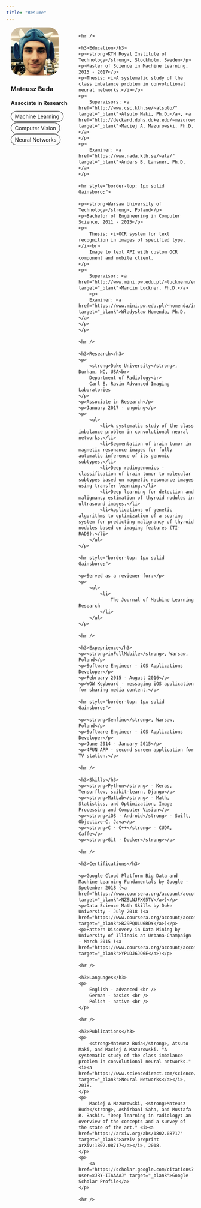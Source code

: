 ```yaml
---
title: "Resume"
---
```


<style>
p {
	text-align: left;
    padding-top: 0.0em;
    padding-bottom: 0.0em;
}
hr {
    display: block;
    height: 1px;
    border: 0;
    border-top: 1px solid black;
    margin: 1em auto;
    padding: 0;
}
.img-circle {
    border-radius: 20%;
}
.tag-text {
	-moz-border-radius: 15px;
	border-radius: 15px;
    border: solid 1px black;
    padding: 5px 10px;
}
.tag-text:hover {
	background-color: #F5F5F5;
}
#content {
	padding-left: 6px;
	overflow: hidden;
}
#sidebar {
	float: left;
	min-width: 144px;
	height: 100%;
	padding-left: 12px;
	padding-right: 24px;
	padding-bottom: 24px;
}
@media only screen and (max-width: 600px) {
	#content {
		padding-left: 12px;
		float: left;
	}
}
</style>

<div id="sidebar">
	<img class="img-circle" src="/images/photo.jpg" width="128px" height="128px">
	<p></p>
	<h3>Mateusz Buda</h3>
	<h4>Associate in Research</h4>
	<p><span class="tag-text">Machine Learning</span></p>
	<p><span class="tag-text">Computer Vision</span></p>
	<p><span class="tag-text">Neural Networks</span></p>
</div>

<div id="content">

	<hr />

	<h3>Education</h3>
	<p><strong>KTH Royal Institute of Technology</strong>, Stockholm, Sweden</p>
	<p>Master of Science in Machine Learning, 2015 - 2017</p>
	<p>Thesis: <i>A systematic study of the class imbalance problem in convolutional neural networks.</i></p>
	<p>
		Supervisors: <a href="http://www.csc.kth.se/~atsuto/" target="_blank">Atsuto Maki, Ph.D.</a>, <a href="http://deckard.duhs.duke.edu/~mazurowski/index.html" target="_blank">Maciej A. Mazurowski, Ph.D.</a>
	</p>
	<p>
		Examiner: <a href="https://www.nada.kth.se/~ala/" target="_blank">Anders B. Lansner, Ph.D.</a>
	</p>

	<hr style="border-top: 1px solid Gainsboro;">

	<p><strong>Warsaw University of Technology</strong>, Poland</p>
	<p>Bachelor of Engineering in Computer Science, 2011 - 2015</p>
	<p>
		Thesis: <i>OCR system for text recognition in images of specified type.</i><br>
		Image to text API with custom OCR component and mobile client.
	</p>
	<p>
		Supervisor: <a href="http://www.mini.pw.edu.pl/~lucknerm/en/" target="_blank">Marcin Luckner, Ph.D.</a>
		<p>
		Examiner: <a href="https://www.mini.pw.edu.pl/~homenda/index2.php" target="_blank">Władysław Homenda, Ph.D.</a>
	</p>
	</p>

	<hr />

	<h3>Research</h3>
	<p>
		<strong>Duke University</strong>, Durham, NC, USA<br>
		Department of Radiology<br>
		Carl E. Ravin Advanced Imaging Laboratories
	</p>
	<p>Associate in Research</p>
	<p>January 2017 - ongoing</p>
	<p>
		<ul>
			<li>A systematic study of the class imbalance problem in convolutional neural networks.</li>
			<li>Segmentation of brain tumor in magnetic resonance images for fully automatic inference of its genomic subtypes.</li>
			<li>Deep radiogenomics - classification of brain tumor to molecular subtypes based on magnetic resonance images using transfer learning.</li>
			<li>Deep learning for detection and malignancy estimation of thyroid nodules in ultrasound images.</li>
			<li>Applications of genetic algorithms to optimization of a scoring system for predicting malignancy of thyroid nodules based on imaging features (TI-RADS).</li>
		</ul>
	</p>
	
	<hr style="border-top: 1px solid Gainsboro;">
	
	<p>Served as a reviewer for:</p>
	<p>
		<ul>
			<li>
				The Journal of Machine Learning Research
			</li>
		</ul>
	</p>

	<hr />

	<h3>Expeprience</h3>
	<p><strong>inFullMobile</strong>, Warsaw, Poland</p>
	<p>Software Engineer - iOS Applications Developer</p>
	<p>February 2015 - August 2016</p>
	<p>WOW Keyboard - messaging iOS application for sharing media content.</p>

	<hr style="border-top: 1px solid Gainsboro;">

	<p><strong>Senfino</strong>, Warsaw, Poland</p>
	<p>Software Engineer - iOS Applications Developer</p>
	<p>June 2014 - January 2015</p>
	<p>4FUN APP - second screen application for TV station.</p>

	<hr />

	<h3>Skills</h3>
	<p><strong>Python</strong> - Keras, Tensorflow, scikit-learn, Django</p>
	<p><strong>MatLab</strong> - Math, Statistics, and Optimization, Image Processing and Computer Vision</p>
	<p><strong>iOS · Android</strong> - Swift, Objective-C, Java</p>
	<p><strong>C · C++</strong> - CUDA, Caffe</p>
	<p><strong>Git · Docker</strong></p>

	<hr />

	<h3>Certifications</h3>

	<p>Google Cloud Platform Big Data and Machine Learning Fundamentals by Google - Spetember 2018 (<a href="https://www.coursera.org/account/accomplishments/verify/NZSLNJFXG5TV" target="_blank">NZSLNJFXG5TV</a>)</p>
	<p>Data Science Math Skills by Duke University - July 2018 (<a href="https://www.coursera.org/account/accomplishments/verify/B29PQULU6RDY" target="_blank">B29PQULU6RDY</a>)</p>
	<p>Pattern Discovery in Data Mining by University of Illinois at Urbana-Champaign - March 2015 (<a href="https://www.coursera.org/account/accomplishments/verify/YPUDJ6JQ6E" target="_blank">YPUDJ6JQ6E</a>)</p>

	<hr />
	
	<h3>Languages</h3>
	<p>
		English - advanced <br />
		German - basics <br />
		Polish - native <br />
	</p>

	<hr />
	
	<h3>Publications</h3>
	<p>
		<strong>Mateusz Buda</strong>, Atsuto Maki, and Maciej A Mazurowski. "A systematic study of the class imbalance problem in convolutional neural networks." <i><a href="https://www.sciencedirect.com/science/article/pii/S0893608018302107" target="_blank">Neural Networks</a></i>, 2018.
	</p>
	<p>
		Maciej A Mazurowski, <strong>Mateusz Buda</strong>, Ashirbani Saha, and Mustafa R. Bashir. "Deep learning in radiology: an overview of the concepts and a survey of the state of the art." <i><a href="https://arxiv.org/abs/1802.08717" target="_blank">arXiv preprint arXiv:1802.08717</a></i>, 2018.
	</p>
	<p>
		<a href="https://scholar.google.com/citations?user=xJRY-IIAAAAJ" target="_blank">Google Scholar Profile</a>
	</p>

	<hr />
</div>
